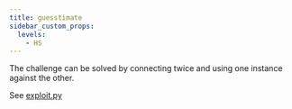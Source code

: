 ```yaml
---
title: guesstimate
sidebar_custom_props:
  levels:
    - HS
---
```


The challenge can be solved by connecting twice and using one instance against the other.

See [exploit.py](exploit.py)